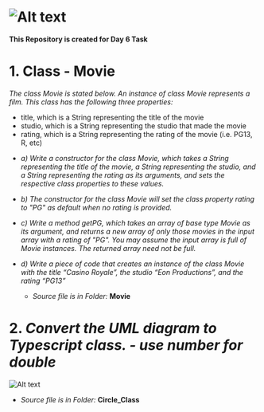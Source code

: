 # ![Alt text](https://miro.medium.com/v2/resize:fit:720/format:webp/1*brNskubmnOlmH7v1BkEStA.png)

**This Repository is created for Day 6 Task**

#  1. Class - Movie

*The class Movie is stated below.*
*An instance of class Movie represents a film.*
*This class has the following three properties:*

- title, which is a String representing the title of the movie
- studio, which is a String representing the studio that made the movie
- rating, which is a String representing the rating of the movie (i.e. PG­13, R, etc)

+ *a) Write a constructor for the class Movie, which takes a String representing the title of the movie, a String representing the studio, and a String representing the rating as its arguments, and sets the respective class properties to these values.*

+ *b) The constructor for the class Movie will set the class property rating to "PG" as default when no rating is provided.*

+ *c) Write a method getPG, which takes an array of base type Movie as its argument, and returns a new array of only those movies in the input array with a rating of "PG". You may assume the input array is full of Movie instances. The returned array need not be full.*

+ *d) Write a piece of code that creates an instance of the class Movie with the title “Casino Royale”, the studio “Eon Productions”, and the rating “PG­13”*

   + *Source file is in Folder:* **Movie**


#   2. *Convert the UML diagram to Typescript class. - use number for double*
![Alt text](https://raw.githubusercontent.com/rvsp/typescript-oops/master/images/ClassDiagram_Circle.png)
     
  + *Source file is in Folder:* **Circle_Class**